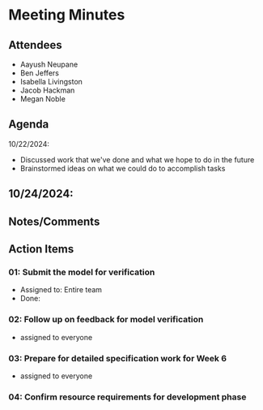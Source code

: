 # Meeting Minutes

##  Attendees
* Aayush Neupane
* Ben Jeffers
* Isabella Livingston
* Jacob Hackman
* Megan Noble

##  Agenda
10/22/2024:
- Discussed work that we've done and what we hope to do in the future 
- Brainstormed ideas on what we could do to accomplish tasks

10/24/2024:
- 



##  Notes/Comments



##  Action Items

###  01:  Submit the model for verification
- Assigned to: Entire team
- Done: 

###  02:  Follow up on feedback for model verification
- assigned to everyone

###  03:  Prepare for detailed specification work for Week 6
- assigned to everyone

###  04:  Confirm resource requirements for development phase